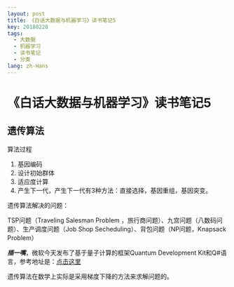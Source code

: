 ```yaml
---
layout: post
title: 《白话大数据与机器学习》读书笔记5
key: 20180228
tags:
  - 大数据
  - 机器学习
  - 读书笔记
  - 分类
lang: zh-Hans
---
```


# 《白话大数据与机器学习》读书笔记5

## 遗传算法

算法过程

<!--more-->
1. 基因编码
2. 设计初始群体
3. 适应度计算
4. 产生下一代，产生下一代有3种方法：直接选择，基因重组，基因突变。

遗传算法解决的问题：

TSP问题（Traveling Salesman Problem ，旅行商问题）、九宫问题（八数码问题）、生产调度问题（Job Shop Secheduling）、背包问题（NP问题，Knapsack Problem）

***插一嘴***，微软今天发布了基于量子计算的框架Quantum Development Kit和Q#语言，参考地址是：[点击这里](https://docs.microsoft.com/zh-cn/quantum/quantum-installconfig?view=qsharp-preview&tabs=tabid-vscode)

遗传算法在数学上实际是采用梯度下降的方法来求解问题的。

